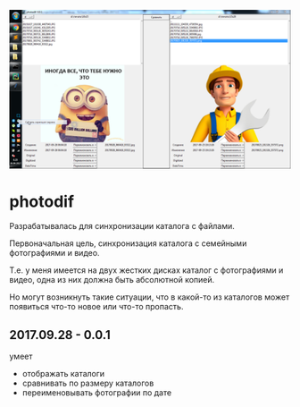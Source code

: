 ![version_0.0.1](screen.png)

# photodif

Разрабатывалась для синхронизации каталога с файлами.

Первоначальная цель, синхронизация каталога с семейными фотографиями и видео.

Т.е. у меня имеется на двух жестких дисках каталог с фотографиями и видео, одна из них должна быть абсолютной копией. 

Но могут возникнуть такие ситуации, что в какой-то из каталогов может появиться что-то новое или что-то пропасть.

## 2017.09.28 - 0.0.1

умеет

* отображать каталоги
* сравнивать по размеру каталогов 
* переименовывать фотографии по дате